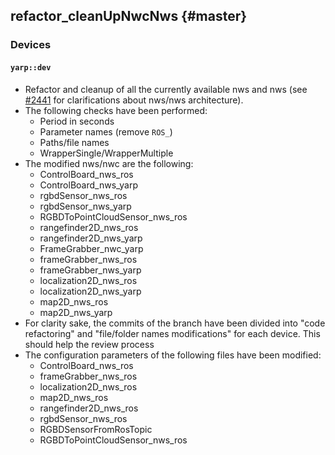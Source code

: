 refactor_cleanUpNwcNws {#master}
-------------------

### Devices

#### `yarp::dev`

* Refactor and cleanup of all the currently available nws and nws (see [#2441](https://github.com/robotology/yarp/discussions/2441) for clarifications about nws/nws architecture).
* The following checks have been performed:
  * Period in seconds
  * Parameter names (remove `ROS_`)
  * Paths/file names
  * WrapperSingle/WrapperMultiple
* The modified nws/nwc are the following:
  * ControlBoard_nws_ros
  * ControlBoard_nws_yarp
  * rgbdSensor_nws_ros
  * rgbdSensor_nws_yarp
  * RGBDToPointCloudSensor_nws_ros
  * rangefinder2D_nws_ros
  * rangefinder2D_nws_yarp
  * FrameGrabber_nwc_yarp
  * frameGrabber_nws_ros
  * frameGrabber_nws_yarp
  * localization2D_nws_ros
  * localization2D_nws_yarp
  * map2D_nws_ros
  * map2D_nws_yarp
* For clarity sake, the commits of the branch have been divided into "code refactoring" and "file/folder names modifications" for each device. This should help the review process
* The configuration parameters of the following files have been modified:
  * ControlBoard_nws_ros
  * frameGrabber_nws_ros
  * localization2D_nws_ros
  * map2D_nws_ros
  * rangefinder2D_nws_ros
  * rgbdSensor_nws_ros
  * RGBDSensorFromRosTopic
  * RGBDToPointCloudSensor_nws_ros
